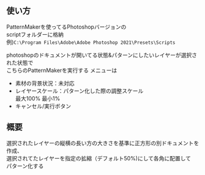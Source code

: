 ## 使い方
PatternMakerを使ってるPhotoshopバージョンの  
scriptフォルダーに格納  
例)`C:\Program Files\Adobe\Adobe Photoshop 2021\Presets\Scripts`

photoshopのドキュメントが開いてる状態&パターンにしたいレイヤーが選択された状態で  
こちらのPatternMakerを実行する
メニューは
- 素材の背景状況：未対応  
- レイヤースケール：パターン化した際の調整スケール  
    最大100% 最小1%
- キャンセル/実行ボタン

## 概要
選択されたレイヤーの縦横の長い方の大きさを基準に正方形の別ドキュメントを作成、  
選択されてたレイヤーを指定の拡縮（デフォルト50%)にして各角に配置して  
パターン化する  
